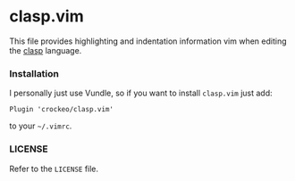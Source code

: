 # clasp.vim

This file provides highlighting and indentation information vim when editing the
[clasp](http://github.com/crockeo/clasp) language.

### Installation

I personally just use Vundle, so if you want to install `clasp.vim` just add:

```
Plugin 'crockeo/clasp.vim'
```

to your `~/.vimrc`.

### LICENSE

Refer to the `LICENSE` file.
